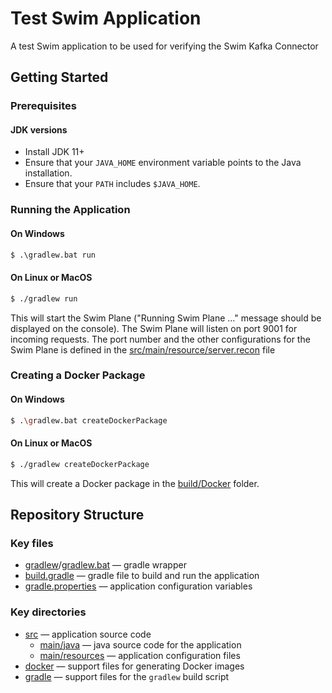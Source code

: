 # Test Swim Application

A test Swim application to be used for verifying the Swim Kafka Connector 

## Getting Started

### Prerequisites

#### JDK versions

- Install JDK 11+
- Ensure that your `JAVA_HOME` environment variable points to the Java installation.
- Ensure that your `PATH` includes `$JAVA_HOME`.

### Running the Application 

#### On Windows

```bat
$ .\gradlew.bat run
```

#### On Linux or MacOS

```bash
$ ./gradlew run
```

This will start the Swim Plane ("Running Swim Plane ..." message should be displayed on the console). The Swim Plane
will listen on port 9001 for incoming requests. The port number and the other configurations for the Swim Plane is 
defined in the [src/main/resource/server.recon](src/main/resource/server.recon) file

### Creating a Docker Package

#### On Windows

```bash
$ .\gradlew.bat createDockerPackage
```

#### On Linux or MacOS

```bash
$ ./gradlew createDockerPackage
```

This will create a Docker package in the [build/Docker](build/Docker) folder.  


## Repository Structure

### Key files

- [gradlew](gradlew)/[gradlew.bat](gradlew.bat) — gradle wrapper
- [build.gradle](build.gradle) — gradle file to build and run the application
- [gradle.properties](gradle.properties) — application configuration variables

### Key directories

- [src](src) — application source code
    - [main/java](src/main/java) — java source code for the application
    - [main/resources](src/main/resources) — application configuration files
- [docker](docker) — support files for generating Docker images
- [gradle](gradle) — support files for the `gradlew` build script
